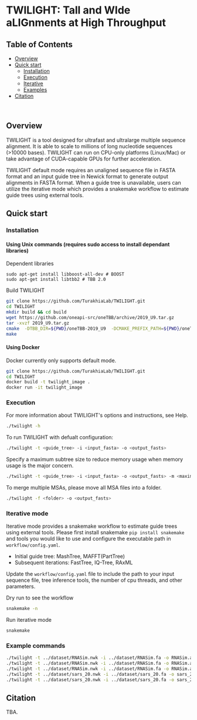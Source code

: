 # TWILIGHT: Tall and WIde aLIGnments at High Throughput

## Table of Contents
- [Overview](#overview)
- [Quick start](#start)
  - [Installation](#install)
  - [Execution](#run)
  - [Iterative](#iterative)
  - [Examples](#example)
- [Citation](#cite)


<br>

## <a name="overview"></a> Overview

TWILIGHT is a tool designed for ultrafast and ultralarge multiple sequence alignment. It is able to scale to millions of long nucleotide sequences (>10000 bases). TWILIGHT can run on CPU-only platforms (Linux/Mac) or take advantage of CUDA-capable GPUs for further acceleration. 

TWILIGHT default mode requires an unaligned sequence file in FASTA format and an input guide tree in Newick format to generate output alignments in FASTA format. When a guide tree is unavailable, users can utilize the iterative mode which provides a snakemake workflow to estimate guide trees using external tools.

## <a name="start"></a> Quick start
### <a name="install"></a> Installation
#### Using Unix commands (requires sudo access to install dependant libraries)
Dependent libraries
```
sudo apt-get install libboost-all-dev # BOOST
sudo apt-get install libtbb2 # TBB 2.0
```
Build TWILIGHT
```bash
git clone https://github.com/TurakhiaLab/TWILIGHT.git
cd TWILIGHT
mkdir build && cd build
wget https://github.com/oneapi-src/oneTBB/archive/2019_U9.tar.gz
tar -xvzf 2019_U9.tar.gz
cmake  -DTBB_DIR=${PWD}/oneTBB-2019_U9  -DCMAKE_PREFIX_PATH=${PWD}/oneTBB-2019_U9/cmake  ..
make
```
#### Using Docker
Docker currently only supports default mode.
```bash
git clone https://github.com/TurakhiaLab/TWILIGHT.git
cd TWILIGHT
docker build -t twilight_image .
docker run -it twilight_image
```
### <a name="run"></a> Execution
For more information about TWILIGHT's options and instructions, see Help.
```bash
./twilight -h
```
To run TWILIGHT with defualt configuration:
```bash
./twilight -t <guide_tree> -i <input_fasta> -o <output_fasts>
```
Specify a maximum subtree size to reduce memory usage when memory usage is the major concern.
```bash
./twilight -t <guide_tree> -i <input_fasta> -o <output_fasts> -m <maximum_subtree_size>
```
To merge multiple MSAs, please move all MSA files into a folder.
```bash
./twilight -f <folder> -o <output_fasts>
```
### <a name="iterative"></a> Iterative mode
Iterative mode provides a snakemake workflow to estimate guide trees using external tools. Please first install snakemake `pip install snakemake` and tools you would like to use and configure the executable path in `workflow/config.yaml`.
- Initial guide tree: MashTree, MAFFT(PartTree)
- Subsequent iterations: FastTree, IQ-Tree, RAxML

Update the `workflow/config.yaml` file to include the path to your input sequence file, tree inference tools, the number of cpu threads, and other parameters.

Dry run to see the workflow
```bash
snakemake -n
```
Run iterative mode
```bash
snakemake
```
### <a name="example"></a> Example commands
```bash
./twilight -t ../dataset/RNASim.nwk -i ../dataset/RNASim.fa -o RNASim.aln # default configuration
./twilight -t ../dataset/RNASim.nwk -i ../dataset/RNASim.fa -o RNASim.aln -p y # for gappy and divergent alignments
./twilight -t ../dataset/RNASim.nwk -i ../dataset/RNASim.fa -o RNASim.aln -p y -d RNASim_temp -a 200 # reduce memory usage
./twilight -t ../dataset/sars_20.nwk -i ../dataset/sars_20.fa -o sars_20.aln -r 1 -p n # for short-branched sequences
./twilight -t ../dataset/sars_20.nwk -i ../dataset/sars_20.fa -o sars_20.aln -r 1 -p n -x ../dataset/subsitution.txt --gap-open -20 --gap-extend -4 # using user-defined scoring system
```
## <a name="cite"></a> Citation
TBA.